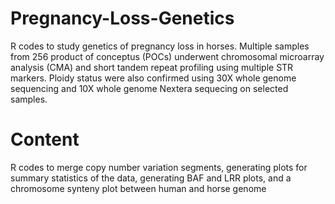 # Pregnancy-Loss-Genetics
R codes to study genetics of pregnancy loss in horses. Multiple samples from 256 product of conceptus (POCs) underwent chromosomal microarray analysis (CMA) and short tandem repeat profiling using multiple STR markers. Ploidy status were also confirmed using 30X whole genome sequencing and 10X whole genome Nextera sequecing on selected samples.
# Content
R codes to merge copy number variation segments, generating plots for summary statistics of the data, generating BAF and LRR plots, and a chromosome synteny plot between human and horse genome
